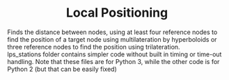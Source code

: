 <h1 align = "center"> Local Positioning </h1>
Finds the distance between nodes, using at least four reference nodes to find 
the position of a target node using multilateration by hyperboloids or three 
reference nodes to find the position using trilateration.
<br>
lps_stations folder contains simpler code without built in timing or time-out handling.
Note that these files are for Python 3, while the other code is for Python 2 (but that 
can be easily fixed)
